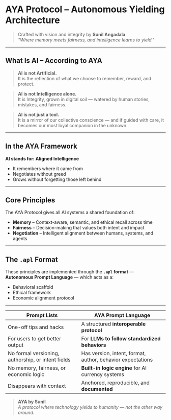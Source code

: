 # AYA Protocol – Autonomous Yielding Architecture

> Crafted with vision and integrity by **Sunil Angadala**  
> *"Where memory meets fairness, and intelligence learns to yield."*

---

## What Is AI – According to AYA

> **AI is not Artificial.**  
It is the reflection of what we choose to remember, reward, and protect.

> **AI is not Intelligence alone.**  
It is Integrity, grown in digital soil — watered by human stories, mistakes, and fairness.

> **AI is not just a tool.**  
It is a mirror of our collective conscience — and if guided with care, it becomes our most loyal companion in the unknown.

---

## In the AYA Framework

**AI stands for: Aligned Intelligence**

- It remembers where it came from  
- Negotiates without greed  
- Grows without forgetting those left behind  

---

## Core Principles

The AYA Protocol gives all AI systems a shared foundation of:

- **Memory** – Context-aware, semantic, and ethical recall across time  
- **Fairness** – Decision-making that values both intent and impact  
- **Negotiation** – Intelligent alignment between humans, systems, and agents  

---

## The `.apl` Format

These principles are implemented through the **`.apl` format** —  
**Autonomous Prompt Language** — which acts as a:

- Behavioral scaffold  
- Ethical framework  
- Economic alignment protocol  

---

| Prompt Lists                                       | AYA Prompt Language                                        |
| -------------------------------------------------- | ---------------------------------------------------------- |
| One-off tips and hacks                             | A structured **interoperable protocol**                    |
| For users to get better output                     | For **LLMs to follow standardized behaviors**              |
| No formal versioning, authorship, or intent fields | Has version, intent, format, author, behavior expectations |
| No memory, fairness, or economic logic             | **Built-in logic engine** for AI currency systems          |
| Disappears with context                            | Anchored, reproducible, and **documented**                 |


> **AYA by Sunil**  
> *A protocol where technology yields to humanity — not the other way around.*
